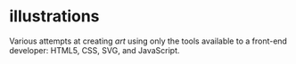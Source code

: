 illustrations
=============

Various attempts at creating *art* using only the tools available to a front-end developer: HTML5, CSS, SVG, and JavaScript.

